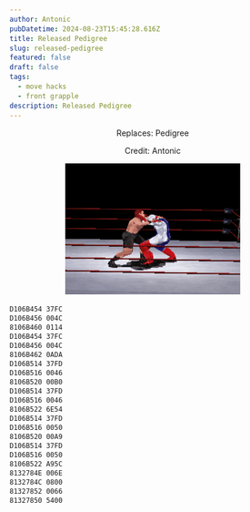```yaml
---
author: Antonic
pubDatetime: 2024-08-23T15:45:28.616Z
title: Released Pedigree
slug: released-pedigree
featured: false
draft: false
tags:
  - move hacks
  - front grapple
description: Released Pedigree
---
```

<center>
Replaces: Pedigree <p>
Credit: Antonic

![Big Ending](/src/assets/images/gifs/released-pedigree.gif)
</center>

```text
D106B454 37FC
D106B456 004C
8106B460 0114
D106B454 37FC
D106B456 004C
8106B462 0ADA
D106B514 37FD
D106B516 0046
8106B520 00B0
D106B514 37FD
D106B516 0046
8106B522 6E54
D106B514 37FD
D106B516 0050
8106B520 00A9
D106B514 37FD
D106B516 0050
8106B522 A95C
8132784E 006E
8132784C 0800
81327852 0066
81327850 5400
```
